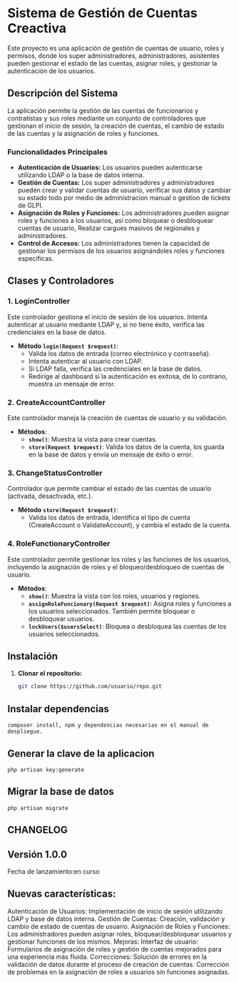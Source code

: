 # Sistema de Gestión de Cuentas Creactiva

Este proyecto es una aplicación de gestión de cuentas de usuario, roles y permisos, donde los super administradores, administradores, asistentes pueden gestionar el estado de las cuentas, asignar roles, y gestionar la autenticación de los usuarios.

## Descripción del Sistema

La aplicación permite la gestión de las cuentas de funcionarios y contratistas y sus roles mediante un conjunto de controladores que gestionan el inicio de sesión, la creación de cuentas, el cambio de estado de las cuentas y la asignación de roles y funciones.

### Funcionalidades Principales

- **Autenticación de Usuarios:** Los usuarios pueden autenticarse utilizando LDAP o la base de datos interna.
- **Gestión de Cuentas:** Los super administradores y administradores pueden crear y validar cuentas de usuario, verificar sus datos y cambiar su estado todo por medio de administracion manual o gestion de tickets de GLPI.
- **Asignación de Roles y Funciones:** Los administradores pueden asignar roles y funciones a los usuarios, así como bloquear o desbloquear cuentas de usuario, Realizar cargues masivos de regionales y administradores.
- **Control de Accesos:** Los administradores tienen la capacidad de gestionar los permisos de los usuarios asignándoles roles y funciones específicas.

## Clases y Controladores

### 1. **LoginController**
   Este controlador gestiona el inicio de sesión de los usuarios. Intenta autenticar al usuario mediante LDAP y, si no tiene éxito, verifica las credenciales en la base de datos.

   - **Método `login(Request $request)`**: 
     - Valida los datos de entrada (correo electrónico y contraseña).
     - Intenta autenticar al usuario con LDAP.
     - Si LDAP falla, verifica las credenciales en la base de datos.
     - Redirige al dashboard si la autenticación es exitosa, de lo contrario, muestra un mensaje de error.

### 2. **CreateAccountController**
   Este controlador maneja la creación de cuentas de usuario y su validación.

   - **Métodos**:
     - **`show()`**: Muestra la vista para crear cuentas.
     - **`store(Request $request)`**: Valida los datos de la cuenta, los guarda en la base de datos y envía un mensaje de éxito o error.

### 3. **ChangeStatusController**
   Controlador que permite cambiar el estado de las cuentas de usuario (activada, desactivada, etc.).

   - **Método `store(Request $request)`**: 
     - Valida los datos de entrada, identifica el tipo de cuenta (CreateAccount o ValidateAccount), y cambia el estado de la cuenta.

### 4. **RoleFunctionaryController**
   Este controlador permite gestionar los roles y las funciones de los usuarios, incluyendo la asignación de roles y el bloqueo/desbloqueo de cuentas de usuario.

   - **Métodos**:
     - **`show()`**: Muestra la vista con los roles, usuarios y regiones.
     - **`assignRoleFuncionary(Request $request)`**: Asigna roles y funciones a los usuarios seleccionados. También permite bloquear o desbloquear usuarios.
     - **`lockUsers($usersSelect)`**: Bloquea o desbloquea las cuentas de los usuarios seleccionados.

## Instalación

1. **Clonar el repositorio:**
   ```bash
   git clone https://github.com/usuario/repo.git
   
## Instalar dependencias 

    composer install, npm y dependencias necesarias en el manual de despliegue.

## Generar la clave de la aplicacion

    php artisan key:generate

## Migrar la base de datos

    php artisan migrate

## CHANGELOG
## Versión 1.0.0
Fecha de lanzamiento:en curso

## Nuevas características:
Autenticación de Usuarios: Implementación de inicio de sesión utilizando LDAP y base de datos interna.
Gestión de Cuentas: Creación, validación y cambio de estado de cuentas de usuario.
Asignación de Roles y Funciones: Los administradores pueden asignar roles, bloquear/desbloquear usuarios y gestionar funciones de los mismos.
Mejoras:
Interfaz de usuario: Formularios de asignación de roles y gestión de cuentas mejorados para una experiencia más fluida.
Correcciones:
Solución de errores en la validación de datos durante el proceso de creación de cuentas.
Corrección de problemas en la asignación de roles a usuarios sin funciones asignadas.



